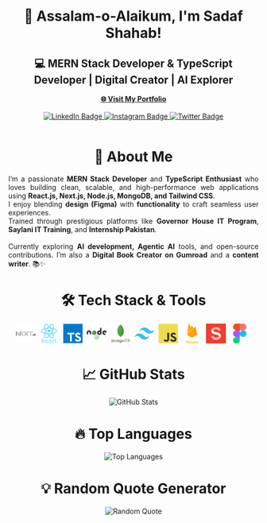 <h1 align="center">👋 Assalam-o-Alaikum, I'm Sadaf Shahab!</h1>
<h2 align="center">💻 MERN Stack Developer & TypeScript Developer | Digital Creator | AI Explorer</h2>

<div align="center">
  <a href="https://my-portfolio-ten-phi-77.vercel.app/" target="_blank"><strong>🌐 Visit My Portfolio</strong></a>
</div>

<br />

<div id="badges" align="center">
  <a href="https://www.linkedin.com/in/sadaf-shahab-ss01" target="_blank">
    <img src="https://img.shields.io/badge/LinkedIn-blue?style=for-the-badge&logo=linkedin&logoColor=white" alt="LinkedIn Badge"/>
  </a>
  <a href="https://www.instagram.com/sadafshahab12" target="_blank">
    <img src="https://img.shields.io/badge/Instagram-orange?style=for-the-badge&logo=instagram&logoColor=white" alt="Instagram Badge"/>
  </a>
  <a href="https://www.x.com/sadafshahab12" target="_blank">
    <img src="https://img.shields.io/badge/Twitter-black?style=for-the-badge&logo=twitter&logoColor=white" alt="Twitter Badge"/>
  </a>
</div>

<br />

<h1 align="center">🚀 About Me</h1>
<p align="justify">
  I’m a passionate <strong>MERN Stack Developer</strong> and <strong>TypeScript Enthusiast</strong> who loves building clean, scalable, and high-performance web applications using <strong>React.js, Next.js, Node.js, MongoDB, and Tailwind CSS</strong>.<br />
  I enjoy blending <strong>design (Figma)</strong> with <strong>functionality</strong> to craft seamless user experiences. <br />
  Trained through prestigious platforms like <strong>Governor House IT Program</strong>, <strong>Saylani IT Training</strong>, and <strong>Internship Pakistan</strong>.<br /><br />
  Currently exploring <strong>AI development, Agentic AI</strong> tools, and open-source contributions. I’m also a <strong>Digital Book Creator on Gumroad</strong> and a <strong>content writer</strong>. 📚✨
</p>

<h1 align="center">🛠️ Tech Stack & Tools</h1>

<div align="center">
  <img src="https://raw.githubusercontent.com/devicons/devicon/master/icons/nextjs/nextjs-line-wordmark.svg" title="Next.js" alt="Next.js" width="40" height="40"/>&nbsp;
  <img src="https://github.com/devicons/devicon/blob/master/icons/react/react-original-wordmark.svg" title="React.js" alt="React" width="40" height="40"/>&nbsp;
  <img src="https://raw.githubusercontent.com/devicons/devicon/master/icons/typescript/typescript-original.svg" title="TypeScript" alt="TypeScript" width="40" height="40"/>&nbsp;
  <img src="https://raw.githubusercontent.com/devicons/devicon/master/icons/nodejs/nodejs-original-wordmark.svg" title="Node.js" alt="Node.js" width="40" height="40"/>&nbsp;
  <img src="https://github.com/devicons/devicon/blob/master/icons/mongodb/mongodb-original-wordmark.svg" title="MongoDB" alt="MongoDB" width="40" height="40"/>&nbsp;
  <img src="https://github.com/devicons/devicon/blob/master/icons/tailwindcss/tailwindcss-original.svg" title="Tailwind CSS" alt="Tailwind CSS" width="40" height="40"/>&nbsp;
  <img src="https://github.com/devicons/devicon/blob/master/icons/javascript/javascript-original.svg" title="JavaScript" alt="JavaScript" width="40" height="40"/>&nbsp;
  <img src="https://github.com/devicons/devicon/blob/master/icons/firebase/firebase-plain-wordmark.svg" title="Firebase" alt="Firebase" width="40" height="40"/>&nbsp;
  <img src="https://raw.githubusercontent.com/devicons/devicon/master/icons/sanity/sanity-original.svg" title="Sanity CMS" alt="Sanity" width="40" height="40"/>&nbsp;
  <img src="https://github.com/devicons/devicon/blob/master/icons/figma/figma-original.svg" title="Figma" alt="Figma" width="40" height="40"/>&nbsp;
</div>

<h1 align="center">📈 GitHub Stats</h1>

<div align="center">
  <img src="https://github-readme-stats.vercel.app/api?username=sadafshahab12&show_icons=true&theme=dracula" alt="GitHub Stats" />
</div>

<h1 align="center">🔥 Top Languages</h1>

<div align="center">
  <img src="https://github-readme-stats.vercel.app/api/top-langs/?username=sadafshahab12&layout=compact&theme=vision-friendly-dark" alt="Top Languages" />
</div>

<h1 align="center">💡 Random Quote Generator</h1>

<div align="center">
  <img src="https://quotes-github-readme.vercel.app/api?type=horizontal" alt="Random Quote" />
</div>
